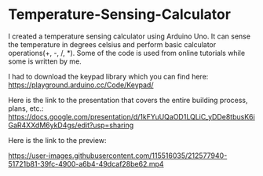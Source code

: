# Temperature-Sensing-Calculator
I created a temperature sensing calculator using Arduino Uno. It can sense the temperature in degrees celsius and perform basic calculator operations(+, -, /, *).
Some of the code is used from online tutorials while some is written by me.

I had to download the keypad library which you can find here: https://playground.arduino.cc/Code/Keypad/

Here is the link to the presentation that covers the entire building process, plans, etc.: https://docs.google.com/presentation/d/1kFYuUQaOD1LQLiC_yDDe8tbusK6iGaR4XXdM6ykD4gs/edit?usp=sharing

Here is the link to the preview: 


https://user-images.githubusercontent.com/115516035/212577940-51721b81-39fc-4900-a6b4-49dcaf28be62.mp4


